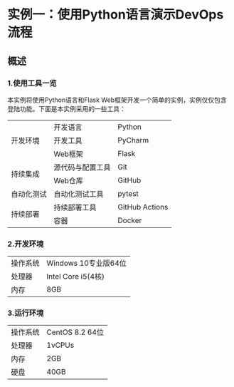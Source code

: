 # 实例一：使用Python语言演示DevOps流程
## 概述
### 1.使用工具一览
本实例将使用Python语言和Flask Web框架开发一个简单的实例，实例仅仅包含登陆功能。下面是本实例采用的一些工具：
<table>
	<tr>
		<td rowspan="3">开发环境</td>
		<td>开发语言</td>
		<td>Python</td>
	</tr>
	<tr>
		<td>开发工具</td>
		<td>PyCharm</td>
	</tr>
	<tr>
		<td>Web框架</td>
		<td>Flask</td>
	</tr>	
	<tr>
		<td rowspan="2">持续集成</td>
		<td>源代码与配置工具</td>
		<td>Git</td>
	</tr>
	<tr>
		<td>Web仓库</td>
		<td>GitHub</td>
	</tr>
	<tr>
		<td>自动化测试</td>
		<td>自动化测试工具</td>
		<td>pytest</td>
	</tr>
	<tr>
		<td rowspan="3">持续部署</td>
		<td>持续部署工具</td>
		<td>GitHub Actions</td>
	</tr>
	<tr>
		<td>容器</td>
		<td>Docker</td>
	</tr>
</table>

### 2.开发环境
<table>
    <tr>
        <td>操作系统</td>
        <td>Windows 10专业版64位</td>
    </tr>
    <tr>
        <td>处理器</td>
        <td>Intel Core i5(4核)</td>
    </tr> 
    <tr>
        <td>内存</td>
        <td>8GB</td>
    </tr>
</table>

### 3.运行环境
<table>
    <tr>
        <td>操作系统</td>
        <td>CentOS 8.2 64位</td>
    </tr>
    <tr>
        <td>处理器</td>
        <td>1vCPUs</td>
    </tr> 
    <tr>
        <td>内存</td>
        <td>2GB</td>
    </tr>
    <tr>
        <td>硬盘</td>
        <td>40GB</td>
    </tr>
</table>